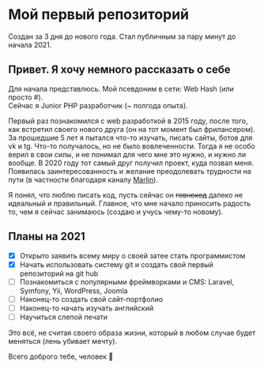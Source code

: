 # Мой первый репозиторий
Создан за 3 дня до нового года. Стал публичным за пару минут до начала 2021.

## Привет. Я хочу немного рассказать о себе
Для начала представлюсь. Мой псевдоним в сети: Web Hash (или просто #).  
Сейчас я Junior PHP разработчик (~ полгода опыта).    

Первый раз познакомился с web разработкой в 2015 году, после того, как встретил своего нового друга (он на тот момент был фрилансером). За прошедшие 5 лет я пытался что-то изучать, писать сайты, ботов для vk и tg. Что-то получалось, но не было вовлеченности. Тогда я не особо верил в свои силы, и не понимал для чего мне это нужно, и нужно ли вообще. В 2020 году тот самый друг получил проект, куда позвал меня. Появилась заинтересованность и желание преодолевать трудности на пути (в частности благодаря каналу [Marlin](https://www.youtube.com/user/ToBeCloser007)).    

Я понял, что люблю писать код, пусть сейчас он ~~говнокод~~ далеко не идеальный и правильный. Главное, что мне начало приносить радость то, чем я сейчас занимаюсь (создаю и учусь чему-то новому).

## Планы на 2021
- [X] Открыто заявить всему миру о своей затее стать программистом    
- [X] Начать использовать систему git и создать свой первый репозиторий на git hub
- [ ] Познакомиться с популярными фреймворками и CMS: Laravel, Symfony, Yii, WordPress, Joomla    
- [ ] Наконец-то создать свой сайт-портфолио    
- [ ] Наконец-то начать изучать английский    
- [ ] Научиться слепой печати    

Это всё, не считая своего образа жизни, который в любом случае будет меняться (лень убивает мечту).    

Всего доброго тебе, человек 🖤
